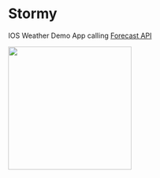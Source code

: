 # Stormy
IOS Weather Demo App calling [Forecast API](https://developer.forecast.io/)

<img src="https://github.com/strengthandwill/stormy/blob/master/Stormy/screenshot1.png" width="250" />

